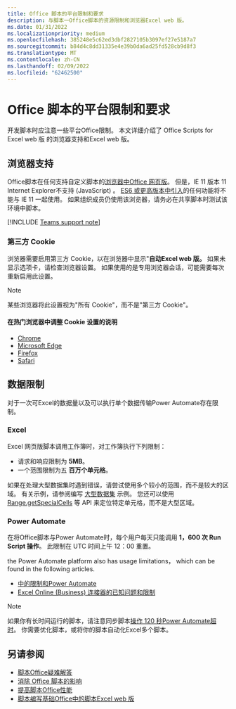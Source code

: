 ```yaml
---
title: Office 脚本的平台限制和要求
description: 与脚本一Office脚本的资源限制和浏览器Excel web 版。
ms.date: 01/31/2022
ms.localizationpriority: medium
ms.openlocfilehash: 385248e5c62ed3dbf2827105b3097ef27e5187a7
ms.sourcegitcommit: b84d4c8dd31335e4e39b0da6ad25fd528cb9d8f3
ms.translationtype: MT
ms.contentlocale: zh-CN
ms.lasthandoff: 02/09/2022
ms.locfileid: "62462500"
---
```

# <a name="platform-limits-and-requirements-with-office-scripts"></a>Office 脚本的平台限制和要求

开发脚本时应注意一些平台Office限制。 本文详细介绍了 Office Scripts for Excel web 版 的浏览器支持和Excel web 版。

## <a name="browser-support"></a>浏览器支持

Office脚本在任何支持自定义脚本的[浏览器中Office 网页版](https://support.microsoft.com/office/ad1303e0-a318-47aa-b409-d3a5eb44e452)。 但是，IE 11 版本 11 Internet Explorer不支持 (JavaScript) 。 [ES6 或更高版本中引入](https://www.w3schools.com/Js/js_es6.asp)的任何功能将不能与 IE 11 一起使用。 如果组织成员仍使用该浏览器，请务必在共享脚本时测试该环境中脚本。

[!INCLUDE [Teams support note](../includes/teams-support-note.md)]

### <a name="third-party-cookies"></a>第三方 Cookie

浏览器需要启用第三方 Cookie，以在浏览器中显示"**自动Excel web 版。** 如果未显示选项卡，请检查浏览器设置。 如果使用的是专用浏览器会话，可能需要每次重新启用此设置。

> [!NOTE]
> 某些浏览器将此设置视为"所有 Cookie"，而不是"第三方 Cookie"。

#### <a name="instructions-for-adjusting-cookie-settings-in-popular-browsers"></a>在热门浏览器中调整 Cookie 设置的说明

- [Chrome](https://support.google.com/chrome/answer/95647)
- [Microsoft Edge](https://support.microsoft.com/microsoft-edge/597f04f2-c0ce-f08c-7c2b-541086362bd2)
- [Firefox](https://support.mozilla.org/kb/disable-third-party-cookies)
- [Safari](https://support.apple.com/guide/safari/manage-cookies-and-website-data-sfri11471/mac)

## <a name="data-limits"></a>数据限制

对于一次可Excel的数据量以及可以执行单个数据传输Power Automate存在限制。

### <a name="excel"></a>Excel

Excel 网页版脚本调用工作簿时，对工作簿执行下列限制：

- 请求和响应限制为 **5MB**。
- 一个范围限制为五 **百万个单元格**。

如果在处理大型数据集时遇到错误，请尝试使用多个较小的范围，而不是较大的区域。 有关示例，请参阅编写 [大型数据集](../resources/samples/write-large-dataset.md) 示例。 您还可以使用 [Range.getSpecialCells](/javascript/api/office-scripts/excelscript/excelscript.range#excelscript-excelscript-range-getspecialcells-member(1)) 等 API 来定位特定单元格，而不是大型区域。

### <a name="power-automate"></a>Power Automate

在将Office脚本与Power Automate时，每个用户每天只能调用 **1，600 次 Run Script 操作**。 此限制在 UTC 时间上午 12：00 重置。

the Power Automate platform also has usage limitations， which can be found in the following articles.

- [中的限制和Power Automate](/power-automate/limits-and-config)
- [Excel Online (Business) 连接器的已知问题和限制](/connectors/excelonlinebusiness/#known-issues-and-limitations)

> [!NOTE]
> 如果你有长时间运行的脚本，请注意同步脚本[操作 120 秒Power Automate超时](/power-automate/limits-and-config#timeout)。 你需要优化脚本，或将[](../develop/web-client-performance.md)你的脚本自动化Excel多个脚本。

## <a name="see-also"></a>另请参阅

- [脚本Office疑难解答](troubleshooting.md)
- [消除 Office 脚本的影响](undo.md)
- [提高脚本Office性能](../develop/web-client-performance.md)
- [脚本编写基础Office中的脚本Excel web 版](../develop/scripting-fundamentals.md)
